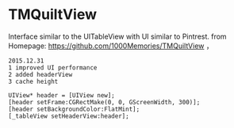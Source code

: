 # TMQuiltView
 Interface similar to the UITableView with UI similar to Pintrest. 
 from Homepage: https://github.com/1000Memories/TMQuiltView  ， 
 
 	2015.12.31
	1 improved UI performance
	2 added headerView
	3 cache height

    UIView* header = [UIView new];
    [header setFrame:CGRectMake(0, 0, GScreenWidth, 300)];
    [header setBackgroundColor:FlatMint];
    [_tableView setHeaderView:header];
